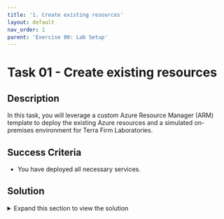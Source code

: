```yaml
---
title: '1. Create existing resources'
layout: default
nav_order: 1
parent: 'Exercise 00: Lab Setup'
---
```


# Task 01 - Create existing resources

## Description

In this task, you will leverage a custom Azure Resource Manager (ARM) template to deploy the existing Azure resources and a simulated on-premises environment for Terra Firm Laboratories.

## Success Criteria

* You have deployed all necessary services.

## Solution

<details markdown="block">
<summary>Expand this section to view the solution</summary>

1. Sign in to the [Azure Portal](https://portal.azure.com).

1. Open another browser tab, and navigate to the ARM template: [ARM Template on GitHub](https://github.com/microsoft/Microsoft-TechExcel-Migrate-Linux-Workloads/tree/main/resources/deployment).

1. Select **Deploy to Azure**. This will open a new browser tab to the Azure Portal for custom deployments.

    ![The GitHub page with Deploy to Azure button highlighted.](../../resources/images/lab00_01_CreateResources.png "GitHub page to Deploy to Azure.")

1. If prompted, sign in with an account that is an owner of the Azure Subscription.

1. Fill in the required ARM template parameters.
    - Create a new **Resource group**.
    - Select a **Region**
    - Specify a **Resource Name Base** (specify a base value that includes your initials to keep unique to prevent naming conflicts, for example, `terrafirmtc`).
    - Select **Review + create**

    ![Custom deployment with details for ARM Template set.](../../resources/images/lab00_01_CustomDeployment.png "Custom deployment for ARM template")

1. Agree to the Terms and conditions and select **Create**.

    The deployment is now underway. On average, this process can take 30 minutes to complete. It is important that you monitor the deployment progress to ensure there are no problems. You can monitor progress by selecting the notification bell in the upper right corner and selecting **Deployment in progress...**

    >**Note**: While automation can make things simpler and repeatable, sometimes it can fail. If at any time during the ARM template deployment there is a failure, review the failure, delete the Resource Group, and try the ARM template again. Review the failures and adjust for errors as appropriate.

    Once the ARM template is deployed, the status will change to complete.

   **Note**: Verify deployment success of each resource.  Transient errors are possible and can cause problems later in the hands on lab.

</details>
